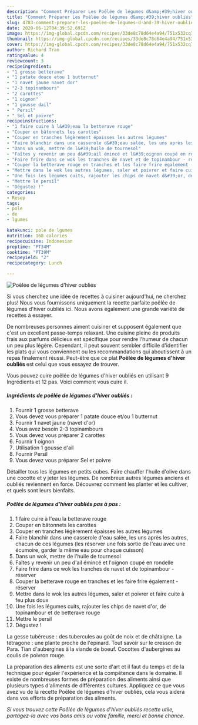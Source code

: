 ```yaml
---
description: "Comment Préparer Les Poêlée de légumes d&amp;#39;hiver oubliés"
title: "Comment Préparer Les Poêlée de légumes d&amp;#39;hiver oubliés"
slug: 4783-comment-preparer-les-poelee-de-legumes-d-and-39-hiver-oublies
date: 2020-06-12T04:39:52.691Z
image: https://img-global.cpcdn.com/recipes/33de8c78d64e4a94/751x532cq70/poelee-de-legumes-dhiver-oublies-photo-principale-de-la-recette.jpg
thumbnail: https://img-global.cpcdn.com/recipes/33de8c78d64e4a94/751x532cq70/poelee-de-legumes-dhiver-oublies-photo-principale-de-la-recette.jpg
cover: https://img-global.cpcdn.com/recipes/33de8c78d64e4a94/751x532cq70/poelee-de-legumes-dhiver-oublies-photo-principale-de-la-recette.jpg
author: Richard Tran
ratingvalue: 4
reviewcount: 3
recipeingredient:
- "1 grosse betterave"
- "1 patate douce etou 1 butternut"
- "1 navet jaune navet dor"
- "2-3 topinambours"
- "2 carottes"
- "1 oignon"
- "1 gousse dail"
- " Persil"
- " Sel et poivre"
recipeinstructions:
- "1 faire cuire à l&#39;eau la betterave rouge"
- "Couper en bâtonnets les carottes"
- "Couper en tranches légèrement épaisses les autres légumes"
- "Faire blanchir dans une casserole d&#39;eau salée, les uns après les autres, chacun de ces légumes (les réserver une fois sortie de l&#39;eau avec une écumoire, garder la même eau pour chaque cuisson)"
- "Dans un wok, mettre de l&#39;huile de tournesol"
- "Faîtes y revenir un peu d&#39;ail émincé et l&#39;oignon coupé en rondelle"
- "Faire frire dans ce wok les tranches de navet et de topinambour - réserver"
- "Couper la betterave rouge en tranches et les faire frire également - réserver"
- "Mettre dans le wok les autres légumes, saler et poivrer et faire cuite à feu plus doux"
- "Une fois les légumes cuits, rajouter les chips de navet d&#39;or, de topinambour et de betterave rouge"
- "Mettre le persil"
- "Dégustez !"
categories:
- Resep
tags:
- pole
- de
- lgumes

katakunci: pole de lgumes 
nutrition: 168 calories
recipecuisine: Indonesian
preptime: "PT34M"
cooktime: "PT39M"
recipeyield: "2"
recipecategory: Lunch

---
```



![Poêlée de légumes d&#39;hiver oubliés](https://img-global.cpcdn.com/recipes/33de8c78d64e4a94/751x532cq70/poelee-de-legumes-dhiver-oublies-photo-principale-de-la-recette.jpg)

Si vous cherchez une idée de recettes à cuisiner aujourd'hui, ne cherchez plus! Nous vous fournissons uniquement la recette parfaite poêlée de légumes d&#39;hiver oubliés ici. Nous avons également une grande variété de recettes à essayer.

De nombreuses personnes aiment cuisiner et supposent également que c'est un excellent passe-temps relaxant. Une cuisine pleine de produits frais aux parfums délicieux est spécifique pour rendre l'humeur de chacun un peu plus légère. Cependant, il peut souvent sembler difficile d'identifier les plats qui vous conviennent ou les recommandations qui aboutissent à un repas finalement réussi. Peut-être que ce plat <strong> Poêlée de légumes d&#39;hiver oubliés </strong> est celui que vous essayez de trouver.

<!--inarticleads1-->

Vous pouvez cuire poêlée de légumes d&#39;hiver oubliés en utilisant 9 Ingrédients et 12 pas. Voici comment vous cuire il.

##### Ingrédients de poêlée de légumes d&#39;hiver oubliés :

1. Fournir 1 grosse betterave
1. Vous devez vous préparer 1 patate douce et/ou 1 butternut
1. Fournir 1 navet jaune (navet d&#39;or)
1. Vous avez besoin 2-3 topinambours
1. Vous devez vous préparer 2 carottes
1. Fournir 1 oignon
1. Utilisation 1 gousse d&#39;ail
1. Fournir  Persil
1. Vous devez vous préparer  Sel et poivre


Détailler tous les légumes en petits cubes. Faire chauffer l&#39;huile d&#39;olive dans une cocotte et y jeter les légumes. De nombreux autres légumes anciens et oubliés reviennent en force. Découvrez comment les planter et les cultiver, et quels sont leurs bienfaits. 

<!--inarticleads2-->

##### Poêlée de légumes d&#39;hiver oubliés pas à pas :

1. 1 faire cuire à l&#39;eau la betterave rouge
1. Couper en bâtonnets les carottes
1. Couper en tranches légèrement épaisses les autres légumes
1. Faire blanchir dans une casserole d&#39;eau salée, les uns après les autres, chacun de ces légumes (les réserver une fois sortie de l&#39;eau avec une écumoire, garder la même eau pour chaque cuisson)
1. Dans un wok, mettre de l&#39;huile de tournesol
1. Faîtes y revenir un peu d&#39;ail émincé et l&#39;oignon coupé en rondelle
1. Faire frire dans ce wok les tranches de navet et de topinambour - réserver
1. Couper la betterave rouge en tranches et les faire frire également - réserver
1. Mettre dans le wok les autres légumes, saler et poivrer et faire cuite à feu plus doux
1. Une fois les légumes cuits, rajouter les chips de navet d&#39;or, de topinambour et de betterave rouge
1. Mettre le persil
1. Dégustez !


La gesse tubéreuse : des tubercules au goût de noix et de châtaigne. La tétragone : une plante proche de l&#39;épinard. Tout savoir sur le cresson de Para. Tian d&#39;aubergines à la viande de boeuf. Cocottes d&#39;aubergines au coulis de poivron rouge. 

<!--inarticleads1-->

<p>
La préparation des aliments est une sorte d'art et il faut du temps et de la technique pour égaler l'expérience et la compétence dans le domaine. Il existe de nombreuses formes de préparation des aliments ainsi que plusieurs types d'aliments de différentes cultures. Appliquez ce que vous avez vu de la recette Poêlée de légumes d&#39;hiver oubliés, cela vous aidera dans vos efforts de préparation des aliments.
</p>

<p>
<i>Si vous trouvez cette Poêlée de légumes d&#39;hiver oubliés recette utile, partagez-la avec vos bons amis ou votre famille, merci et bonne chance.</i>
</p>
